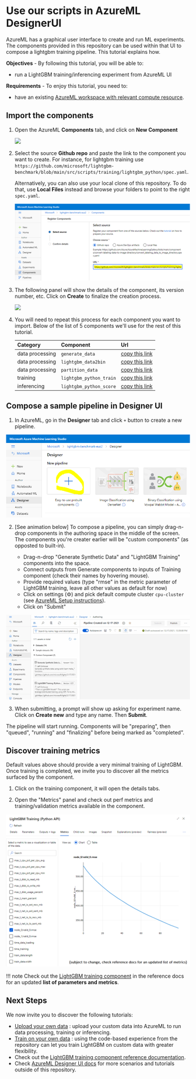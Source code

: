 # Use our scripts in AzureML DesignerUI

AzureML has a graphical user interface to create and run ML experiments. The components provided in this repository can be used within that UI to compose a lightgbm training pipeline. This tutorial explains how.

**Objectives** - By following this tutorial, you will be able to:

- run a LightGBM training/inferencing experiment from AzureML UI

**Requirements** - To enjoy this tutorial, you need to:

- have an existing [AzureML workspace with relevant compute resource](azure-setup.md).

## Import the components

1. Open the AzureML **Components** tab, and click on **New Component**

    ![](../../img/designer-ui-components-tab-create.png)

2. Select the source **Github repo** and paste the link to the component you want to create. For instance, for lightgbm training use `https://github.com/microsoft/lightgbm-benchmark/blob/main/src/scripts/training/lightgbm_python/spec.yaml`.

    Alternatively, you can also use your local clone of this repository. To do that, use **Local Files** instead and browse your folders to point to the right `spec.yaml`.

    ![](../../img/designer-ui-components-tab-create-github.png)

3. The following panel will show the details of the component, its version number, etc. Click on **Create** to finalize the creation process.

    ![](../../img/designer-ui-components-tab-create-component.png)

4. You will need to repeat this process for each component you want to import. Below of the list of 5 components we'll use for the rest of this tutorial.

    | Category | Component | Url |
    | :-- | :-- | :-- |
    | data processing | `generate_data` | [copy this link](https://github.com/microsoft/lightgbm-benchmark/blob/main/src/scripts/data_processing/generate_data/spec.yaml) |
    | data processing | `lightgbm_data2bin` | [copy this link](https://github.com/microsoft/lightgbm-benchmark/blob/main/src/scripts/data_processing/lightgbm_data2bin/spec.yaml) |
    | data processing | `partition_data` | [copy this link](https://github.com/microsoft/lightgbm-benchmark/blob/main/src/scripts/data_processing/partition_data/spec.yaml) |
    | training | `lightgbm_python_train` | [copy this link](https://github.com/microsoft/lightgbm-benchmark/blob/main/src/scripts/training/lightgbm_python/spec.yaml) |
    | inferencing | `lightgbm_python_score` | [copy this link](https://github.com/microsoft/lightgbm-benchmark/blob/main/src/scripts/inferencing/lightgbm_python/spec.yaml) |

## Compose a sample pipeline in Designer UI

1. In AzureML, go in the **Designer** tab and click `+` button to create a new pipeline.

![create new pipeline from designer ui](../../img/designer-ui-pipelines-new.png)

2. [See animation below] To compose a pipeline, you can simply drag-n-drop components in the authoring space in the middle of the screen. The components you're creater earlier will be "custom components" (as opposted to built-in).

    - Drag-n-drop "Generate Synthetic Data" and "LightGBM Training" components into the space.
    - Connect outputs from Generate components to inputs of Training component (check their names by hovering mouse).
    - Provide required values (type "rmse" in the metric parameter of LightGBM training, leave all other values as default for now)
    - Click on settings (⚙️) and pick default compute cluster `cpu-cluster` (see [AzureML Setup instructions](./azure-setup)).
    - Click on "Submit"

![compose a pipeline (animation)](../../img/designer-ui-pipelines-compose.gif)

3. When submitting, a prompt will show up asking for experiment name. Click on **Create new** and type any name. Then **Submit**.

The pipeline will start running. Components will be "preparing", then "queued", "running" and "finalizing" before being marked as "completed".

## Discover training metrics

Default values above should provide a very minimal training of LightGBM. Once training is completed, we invite you to discover all the metrics surfaced by the component.

1. Click on the training component, it will open the details tabs.

2. Open the "Metrics" panel and check out perf metrics and training/validation metrics available in the component.

![snapshot of metrics panel for lightgbm training](../../img/lightgbm-training-metrics.png)

!!! note
    Check out the [LightGBM training component](../../references/scripts/training/lightgbm_python.md) in the reference docs for an updated **list of parameters and metrics**.

## Next Steps

We now invite you to discover the following tutorials:

- [Upload your own data](upload-your-data.md) : upload your custom data into AzureML to run data processing, training or inferencing.
- [Train on your own data](train-on-your-data.md) : using the code-based experience from the repository can let you train LightGBM on custom data with greater flexibility.
- Check out the [LightGBM training component reference documentation](../../references/scripts/training/lightgbm_python.md).
- Check [AzureML Designer UI docs](https://docs.microsoft.com/en-us/azure/machine-learning/concept-designer) for more scenarios and tutorials outside of this repository.
